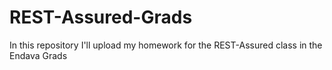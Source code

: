 # REST-Assured-Grads
In this repository I'll upload my homework for the REST-Assured class in the Endava Grads
